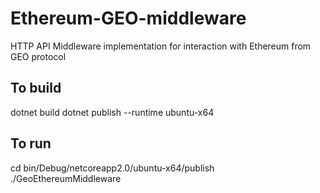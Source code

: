 # Ethereum-GEO-middleware
HTTP API Middleware implementation for interaction with Ethereum from GEO protocol

## To build
dotnet build
dotnet publish --runtime ubuntu-x64

## To run 
cd bin/Debug/netcoreapp2.0/ubuntu-x64/publish
./GeoEthereumMiddleware
